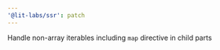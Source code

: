 ```yaml
---
'@lit-labs/ssr': patch
---
```


Handle non-array iterables including `map` directive in child parts
